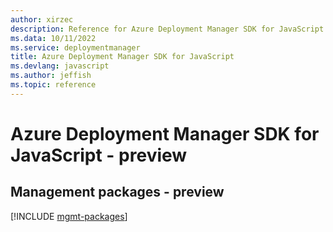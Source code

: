 ```yaml
---
author: xirzec
description: Reference for Azure Deployment Manager SDK for JavaScript
ms.data: 10/11/2022
ms.service: deploymentmanager
title: Azure Deployment Manager SDK for JavaScript
ms.devlang: javascript
ms.author: jeffish
ms.topic: reference
---
```

# Azure Deployment Manager SDK for JavaScript - preview

## Management packages - preview
[!INCLUDE [mgmt-packages](deployment-manager-mgmt-index.md)]